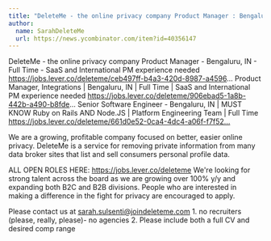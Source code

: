 ```yaml
---
title: "DeleteMe - the online privacy company Product Manager : Bengaluru, IN"
author:
  name: SarahDeleteMe
  url: https://news.ycombinator.com/item?id=40356147
---
```

DeleteMe - the online privacy company Product Manager - Bengaluru, IN - Full Time - SaaS and International PM experience needed <a href="https:&#x2F;&#x2F;jobs.lever.co&#x2F;deleteme&#x2F;ceb497ff-b4a3-420d-8987-a4596" rel="nofollow">https:&#x2F;&#x2F;jobs.lever.co&#x2F;deleteme&#x2F;ceb497ff-b4a3-420d-8987-a4596</a>...
Product Manager, Integrations | Bengaluru, IN | Full Time | SaaS and International PM experience needed <a href="https:&#x2F;&#x2F;jobs.lever.co&#x2F;deleteme&#x2F;906ebad5-1a8b-442b-a490-b8fde" rel="nofollow">https:&#x2F;&#x2F;jobs.lever.co&#x2F;deleteme&#x2F;906ebad5-1a8b-442b-a490-b8fde</a>...
Senior Software Engineer - Bengaluru, IN | MUST KNOW Ruby on Rails AND Node.JS | Platform Engineering Team | Full Time 
<a href="https:&#x2F;&#x2F;jobs.lever.co&#x2F;deleteme&#x2F;661d0e52-0ca4-4dc4-a06f-f7f52d2711da" rel="nofollow">https:&#x2F;&#x2F;jobs.lever.co&#x2F;deleteme&#x2F;661d0e52-0ca4-4dc4-a06f-f7f52...</a>

We are a growing, profitable company focused on better, easier online privacy. DeleteMe is a service for removing private information from many data broker sites that list and sell consumers personal profile data.

ALL OPEN ROLES HERE: <a href="https:&#x2F;&#x2F;jobs.lever.co&#x2F;deleteme" rel="nofollow">https:&#x2F;&#x2F;jobs.lever.co&#x2F;deleteme</a> We&#x27;re looking for strong talent across the board as we are growing over 100% y&#x2F;y and expanding both B2C and B2B divisions. People who are interested in making a difference in the fight for privacy are encouraged to apply.

Please contact us at sarah.sulsenti@joindeleteme.com 1. no recruiters (please, really, please)- no agencies 2. Please include both a full CV and desired comp range

